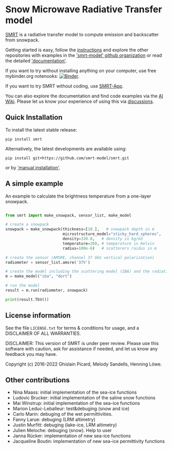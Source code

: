 
Snow Microwave Radiative Transfer model
=============================================

[SMRT](https://www.smrt-model.science/) is a radiative transfer model to compute emission and backscatter from snowpack.

Getting started is easy, follow the [instructions](https://www.smrt-model.science/getstarted.html) and explore the other repositories
with examples in the ['smrt-model' github organization](https://github.com/smrt-model) or read the detailed ['documentation'](https://smrt.readthedocs.io/en/master/).

If you want to try without installing anything on your computer, use free mybinder.org notenooks: [![Binder](https://mybinder.org/badge.svg)](https://mybinder.org/v2/gh/smrt-model/smrt/master?filepath=examples/iba_onelayer.ipynb).

If you want to try SMRT without coding, use [SMRT-App](https://snow.univ-grenoble-alpes.fr/smrt-app/).

You can also explore the documentation and find code examples via the [AI Wiki](https://deepwiki.com/smrt-model/smrt). Please let us know your experience of using this via [discussions](https://github.com/smrt-model/smrt/discussions).

Quick Installation
--------------------

To install the latest stable release:

```console
pip install smrt
```

Alternatively, the latest developments are available using:

```console
pip install git+https://github.com/smrt-model/smrt.git
```

or by ['manual installation'](https://smrt-model.science/getstarted.html).


A simple example
--------------------

An example to calculate the brightness temperature from a one-layer snowpack.

```python

from smrt import make_snowpack, sensor_list, make_model

# create a snowpack
snowpack = make_snowpack(thickness=[10.],   # snowpack depth in m
                         microstructure_model="sticky_hard_spheres",
                         density=320.0,   # density in kg/m3
                         temperature=260, # temperature in Kelvin
                         radius=100e-6)   # scatterers raidus in m

# create the sensor (AMSRE, channel 37 GHz vertical polarization)
radiometer = sensor_list.amsre('37V')

# create the model including the scattering model (IBA) and the radiative transfer solver (DORT)
m = make_model("iba", "dort")

# run the model
result = m.run(radiometer, snowpack)

print(result.TbV())

```


License information
--------------------

See the file ``LICENSE.txt`` for terms & conditions for usage, and a DISCLAIMER OF ALL
WARRANTIES.

DISCLAIMER: This version of SMRT is under peer review. Please use this software with caution, ask for assistance if needed, and let us know any feedback you may have.

Copyright (c) 2016-2022 Ghislain Picard, Melody Sandells, Henning Löwe.


Other contributions
--------------------

 - Nina Maass: initial implementation of the sea-ice functions
 - Ludovic Brucker: initial implementation of the saline snow functions
 - Mai Winstrup: initial implementation of the sea-ice functions
 - Marion Leduc-Leballeur: test&debuging (snow and ice)
 - Carlo Marin:  debuging of the wet permittivities.
 - Fanny Larue: debuging (LRM altimetry)
 - Justin Murfitt: debuging (lake-ice, LRM altimetry)
 - Julien Meloche: debuging (snow). Help to user
 - Janna Rücker: implementation of new sea-ice functions
 - Jacqueline Boutin: implementation of new sea-ice permittivity functions
